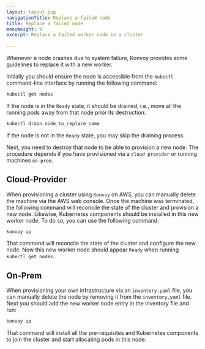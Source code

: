 ```yaml
---
layout: layout.pug
navigationTitle: Replace a failed node
title: Replace a failed node
menuWeight: 9
excerpt: Replace a failed worker node in a cluster
 
---
```


Whenever a node crashes due to system failure, Konvoy provides some guidelines to replace it with a new worker.

Initially you should ensure the node is accessible from the `kubectl` command-line interface by running the following command:

```bash
kubectl get nodes
```

If the node is in the `Ready` state, it should be drained, i.e., move all the running pods away from that node prior its destruction:

```bash
kubectl drain node_to_replace_name
```

If the node is not in the `Ready` state, you may skip the draining process.

Next, you need to destroy that node to be able to provision a new node.
The procedure depends if you have provisioned via a `cloud provider` or running machines `on-prem`.

## Cloud-Provider

When provisioning a cluster using `Konvoy` on AWS, you can manually delete the machine via the AWS web console.
Once the machine was terminated, the following command will reconcile the state of the cluster and provision a new node.
Likewise, Kubernetes components should be installed in this new worker node.
To do so, you can use the following command:

```bash
konvoy up
```

That command will reconcile the state of the cluster and configure the new node.
Now this new worker node should appear `Ready` when running `kubectl get nodes`.

## On-Prem

When provisioning your own infrastructure via an `inventory.yaml` file, you can manually delete the node by removing it from the `inventory.yaml` file.
Next you should add the new worker node entry in the inventory file and run:

```bash
konvoy up
```

That command will install all the pre-requisites and Kubernetes components to join the cluster and start allocating pods in this node.
